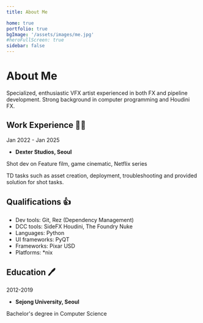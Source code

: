 ```yaml
---
title: About Me

home: true
portfolio: true
bgImage: '/assets/images/me.jpg'
#heroFullScreen: true
sidebar: false
---
```


# About Me

Specialized, enthusiastic VFX artist experienced in both FX and pipeline development. Strong background in computer programming and Houdini FX.

## Work Experience :health_worker:

Jan 2022 - Jan 2025
- **Dexter Studios, Seoul**

Shot dev on Feature film, game cinematic, Netflix series

TD tasks such as asset creation, deployment, troubleshooting and provided solution for shot tasks.

## Qualifications :thumbsup:

- Dev tools: Git, Rez (Dependency Management)
- DCC tools: SideFX Houdini, The Foundry Nuke
- Languages: Python
- UI frameworks: PyQT
- Frameworks: Pixar USD
- Platforms: *nix

## Education :pen:

2012-2019
- **Sejong University, Seoul**

Bachelor's degree in Computer Science

